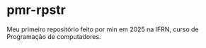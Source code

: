 # pmr-rpstr
Meu primeiro repositório feito por min em 2025 na IFRN, curso de Programação de computadores.